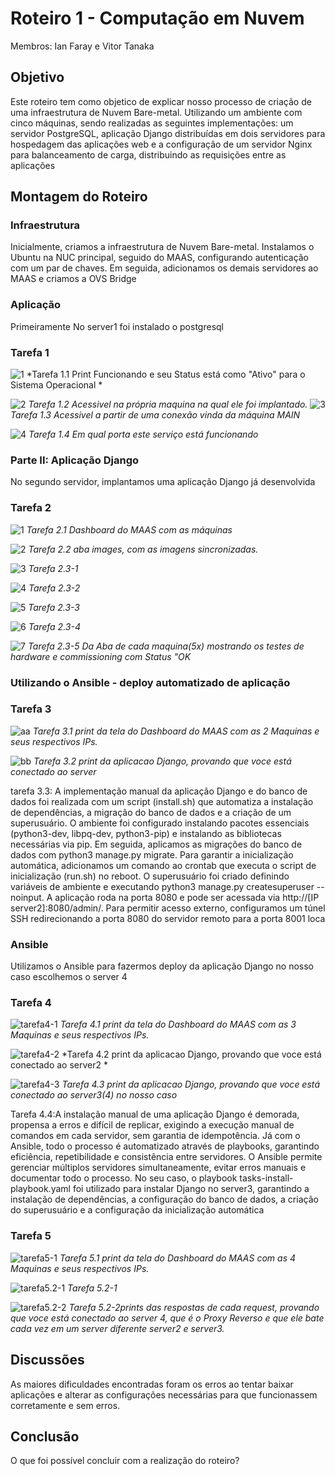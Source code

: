# Roteiro 1 - Computação em Nuvem
Membros: Ian Faray e Vitor Tanaka

## Objetivo
Este roteiro tem como objetico de explicar nosso processo de  criação de uma infraestrutura de Nuvem Bare-metal. Utilizando um ambiente com cinco máquinas, sendo realizadas as seguintes implementações: um servidor PostgreSQL, aplicação Django distribuídas em dois servidores para hospedagem das aplicações web e a configuração de um servidor Nginx para balanceamento de carga, distribuindo as requisições entre as aplicações

## Montagem do Roteiro

### Infraestrutura
Inicialmente, criamos a infraestrutura de Nuvem Bare-metal. Instalamos o Ubuntu na NUC principal, seguido do MAAS, configurando autenticação com um par de chaves. Em seguida, adicionamos os demais servidores ao MAAS e criamos a OVS Bridge

### Aplicação
Primeiramente No server1 foi instalado o postgresql
### Tarefa 1
![1](img/tarefa1-1.jpeg)
*Tarefa 1.1 Print Funcionando e seu Status está como "Ativo" para o Sistema Operacional *  

![2](img/tarefa1-2.jpeg)
*Tarefa 1.2 Acessivel na própria maquina na qual ele foi implantado.* 
![3](img/tarefa1-3.jpeg)
*Tarefa 1.3 Acessivel a partir de uma conexão vinda da máquina MAIN*

![4](img/tarefa1-4.jpeg)
*Tarefa 1.4 Em qual porta este serviço está funcionando*

### Parte II: Aplicação Django
No segundo servidor, implantamos uma aplicação Django já desenvolvida
### Tarefa 2

![1](img/tarefa2.1.jpeg)
*Tarefa 2.1 Dashboard do MAAS com as máquinas*

![2](img/tarefa2.2.jpeg)
*Tarefa 2.2 aba images, com as imagens sincronizadas.*

![3](img/tarefa2.3-1.jpeg)
*Tarefa 2.3-1*

![4](img/tarefa2.3-2.jpeg)
*Tarefa 2.3-2*

![5](img/tarefa2.3-3.jpeg)
*Tarefa 2.3-3*

![6](img/tarefa2.3-4.jpeg)
*Tarefa 2.3-4*

![7](img/tarefa2.3-5.jpeg)
*Tarefa 2.3-5 Da Aba de cada maquina(5x) mostrando os testes de hardware e commissioning com Status "OK*


### Utilizando o Ansible - deploy automatizado de aplicação
### Tarefa 3

![aa](img/tarefa3-1.jpeg)
*Tarefa 3.1  print da tela do Dashboard do MAAS com as 2 Maquinas e seus respectivos IPs.*

![bb](img/tarefa3-2.jpeg)
*Tarefa 3.2 print da aplicacao Django, provando que voce está conectado ao server*

tarefa 3.3: 
A implementação manual da aplicação Django e do banco de dados foi realizada com um script (install.sh) que automatiza a instalação de dependências, a migração do banco de dados e a criação de um superusuário. O ambiente foi configurado instalando pacotes essenciais (python3-dev, libpq-dev, python3-pip) e instalando as bibliotecas necessárias via pip. Em seguida, aplicamos as migrações do banco de dados com python3 manage.py migrate. Para garantir a inicialização automática, adicionamos um comando ao crontab que executa o script de inicialização (run.sh) no reboot. O superusuário foi criado definindo variáveis de ambiente e executando python3 manage.py createsuperuser --noinput. A aplicação roda na porta 8080 e pode ser acessada via http://[IP server2]:8080/admin/. Para permitir acesso externo, configuramos um túnel SSH redirecionando a porta 8080 do servidor remoto para a porta 8001 loca

### Ansible
Utilizamos o Ansible para fazermos deploy da aplicação Django no nosso caso escolhemos o server 4
### Tarefa 4
![tarefa4-1](img/tarefa4.1.jpeg)
*Tarefa 4.1 print da tela do Dashboard do MAAS com as 3 Maquinas e seus respectivos IPs.*

![tarefa4-2](img/tarefa4.2.jpeg)
*Tarefa 4.2 print da aplicacao Django, provando que voce está conectado ao server2 *

![tarefa4-3](img/tarefa4-3.jpeg)
*Tarefa 4.3 print da aplicacao Django, provando que voce está conectado ao server3(4) no nosso caso*

Tarefa 4.4:A instalação manual de uma aplicação Django é demorada, propensa a erros e difícil de replicar, exigindo a execução manual de comandos em cada servidor, sem garantia de idempotência. Já com o Ansible, todo o processo é automatizado através de playbooks, garantindo eficiência, repetibilidade e consistência entre servidores. O Ansible permite gerenciar múltiplos servidores simultaneamente, evitar erros manuais e documentar todo o processo. No seu caso, o playbook tasks-install-playbook.yaml foi utilizado para instalar Django no server3, garantindo a instalação de dependências, a configuração do banco de dados, a criação do superusuário e a configuração da inicialização automática

### Tarefa 5
![tarefa5-1](img/tarefa5-1.jpeg)
*Tarefa 5.1 print da tela do Dashboard do MAAS com as 4 Maquinas e seus respectivos IPs.*

![tarefa5.2-1](img/tarefa5.2-1.jpeg)
*Tarefa 5.2-1*

![tarefa5.2-2](img/tarefa5.2-2.jpeg)
*Tarefa 5.2-2prints das respostas de cada request, provando que voce está conectado ao server 4, que é o Proxy Reverso e que ele bate cada vez em um server diferente server2 e server3.*



## Discussões

As maiores dificuldades encontradas foram os erros ao tentar baixar aplicações e alterar as configurações necessárias para que funcionassem corretamente e sem erros.

## Conclusão

O que foi possível concluir com a realização do roteiro?
